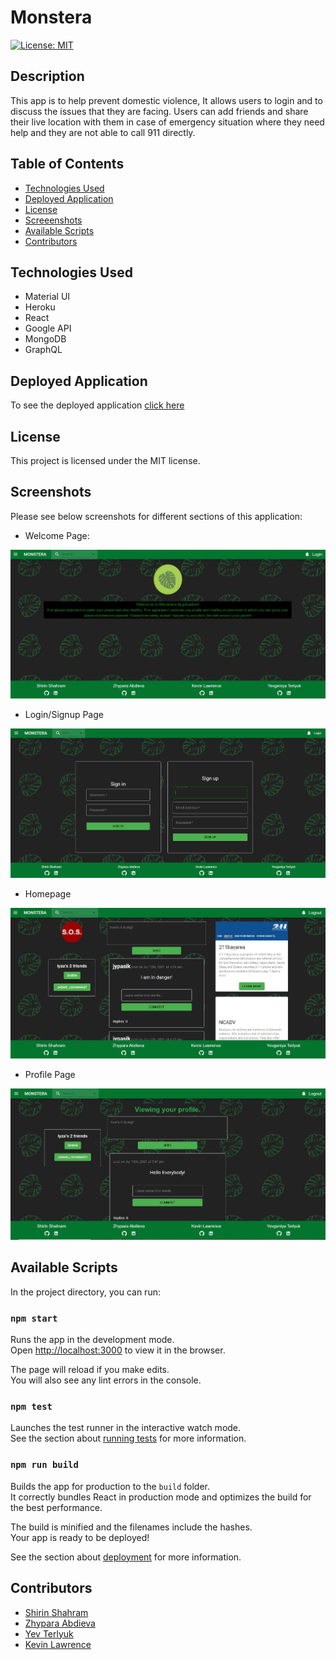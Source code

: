 # Monstera
  [![License: MIT](https://img.shields.io/badge/License-MIT-yellow.svg)](https://opensource.org/licenses/MIT)

## Description

This app is to help prevent domestic violence, It allows users to login and to discuss the issues that they are facing. Users can add friends and share their live location with them in case of emergency situation where they need help and they are not able to call 911 directly.

 ## Table of Contents

  * [Technologies Used](#technologies-used)
  * [Deployed Application](#deployed-application)
  * [License](#license)
  * [Screeenshots](#screenshots)
  * [Available Scripts](#available-scripts)
  * [Contributors](#contributors)

## Technologies Used

- Material UI
- Heroku
- React
- Google API
- MongoDB
- GraphQL

 ## Deployed Application
 
To see the deployed application [click here](https://monstera2.herokuapp.com/)

 ## License

This project is licensed under the MIT license.

## Screenshots

Please see below screenshots for different sections of this application:

* Welcome Page:

![alt=welcome](./client/src/images/welcome.JPG)

* Login/Signup Page

![alt=login](./client/src/images/login.JPG)

* Homepage

![alt=homepage](./client/src/images/homepage.JPG)

* Profile Page

![alt=profile](./client/src/images/profile.JPG)

## Available Scripts

In the project directory, you can run:

### `npm start`

Runs the app in the development mode.\
Open [http://localhost:3000](http://localhost:3000) to view it in the browser.

The page will reload if you make edits.\
You will also see any lint errors in the console.

### `npm test`

Launches the test runner in the interactive watch mode.\
See the section about [running tests](https://facebook.github.io/create-react-app/docs/running-tests) for more information.

### `npm run build`

Builds the app for production to the `build` folder.\
It correctly bundles React in production mode and optimizes the build for the best performance.

The build is minified and the filenames include the hashes.\
Your app is ready to be deployed!

See the section about [deployment](https://facebook.github.io/create-react-app/docs/deployment) for more information.

## Contributors

* [Shirin Shahram](https://github.com/sshahram)
* [Zhypara Abdieva](https://github.com/jypara-git)
* [Yev Terlyuk](https://github.com/down-dive)
* [Kevin Lawrence](https://github.com/kingkevin05)
